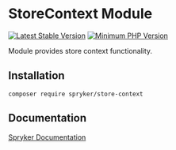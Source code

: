 # StoreContext Module
[![Latest Stable Version](https://poser.pugx.org/spryker/store-context/v/stable.svg)](https://packagist.org/packages/spryker/store-context)
[![Minimum PHP Version](https://img.shields.io/badge/php-%3E%3D%208.1-8892BF.svg)](https://php.net/)

Module provides store context functionality.

## Installation

```
composer require spryker/store-context
```

## Documentation

[Spryker Documentation](https://docs.spryker.com)

